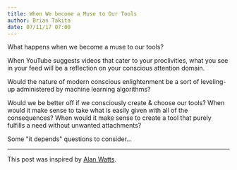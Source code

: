 ```yaml
---
title: When We become a Muse to Our Tools
author: Brian Takita
date: 07/11/17 07:00
---
```

What happens when we become a muse to our tools?

When YouTube suggests videos that cater to your proclivities, what you see in your feed will be a reflection on your conscious attention domain.
 
Would the nature of modern conscious enlightenment be a sort of leveling-up administered by machine learning algorithms?

Would we be better off if we consciously create & choose our tools? When would it make sense to take what is easily given with all of the consequences? When would it make sense to create a tool that purely fulfills a need without unwanted attachments?

Some "it depends" questions to consider&hellip;

<hr class="more"/>

This post was inspired by <a href="https://www.youtube.com/watch?v=2QuoMkTCrQU" target="_blank">Alan Watts</a>.